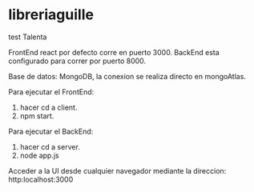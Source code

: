 # libreriaguille
test Talenta


FrontEnd react por defecto corre en puerto 3000. 
BackEnd esta configurado para correr por puerto 8000.

Base de datos: MongoDB, la conexion se realiza directo en mongoAtlas.

Para ejecutar el FrontEnd:
1. hacer cd a client.
2. npm start.

Para ejecutar el BackEnd:
1. hacer cd a server.
2. node app.js

Acceder a la UI desde cualquier navegador mediante la direccion: http:localhost:3000
